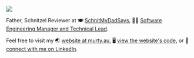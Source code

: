 [![](https://user-images.githubusercontent.com/608191/172973305-6ed30f3c-51e9-4b11-b7c5-ca0f6ff015c7.jpg)](https://murty.au)

Father, Schnitzel Reviewer at :plate_with_cutlery: [SchnitMyDadSays](http://schnitmydadsays.com/), :technologist: [Software Engineering Manager and Technical Lead](https://murty.au/tags/Career/).

Feel free to visit my :earth_asia: [website at murty.au](https://murty.au), :desktop_computer: [view the website's code](https://github.com/brendanmurty/murty-website), or :office: [connect with me on LinkedIn](https://linkedin.com/in/brendanmurty).
